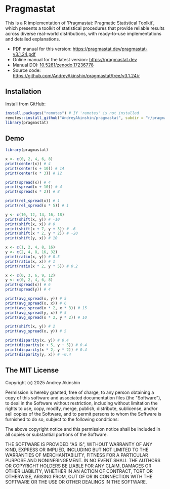 # Pragmastat

This is a R implementation of 'Pragmastat: Pragmatic Statistical Toolkit', which presents a toolkit of statistical procedures that provide reliable results across diverse real-world distributions, with ready-to-use implementations and detailed explanations.

- PDF manual for this version: https://pragmastat.dev/pragmastat-v3.1.24.pdf
- Online manual for the latest version: https://pragmastat.dev
- Manual DOI: [10.5281/zenodo.17236778](https://doi.org/10.5281/zenodo.17236778)
- Source code: https://github.com/AndreyAkinshin/pragmastat/tree/v3.1.24/r

## Installation

Install from GitHub:

```r
install.packages("remotes") # If 'remotes' is not installed
remotes::install_github("AndreyAkinshin/pragmastat", subdir = "r/pragmastat")
library(pragmastat)
```

## Demo

```r
library(pragmastat)

x <- c(0, 2, 4, 6, 8)
print(center(x)) # 4
print(center(x + 10)) # 14
print(center(x * 3)) # 12

print(spread(x)) # 4
print(spread(x + 10)) # 4
print(spread(x * 2)) # 8

print(rel_spread(x)) # 1
print(rel_spread(x * 5)) # 1

y <- c(10, 12, 14, 16, 18)
print(shift(x, y)) # -10
print(shift(x, x)) # 0
print(shift(x + 7, y + 3)) # -6
print(shift(x * 2, y * 2)) # -20
print(shift(y, x)) # 10

x <- c(1, 2, 4, 8, 16)
y <- c(2, 4, 8, 16, 32)
print(ratio(x, y)) # 0.5
print(ratio(x, x)) # 1
print(ratio(x * 2, y * 5)) # 0.2

x <- c(0, 3, 6, 9, 12)
y <- c(0, 2, 4, 6, 8)
print(spread(x)) # 6
print(spread(y)) # 4

print(avg_spread(x, y)) # 5
print(avg_spread(x, x)) # 6
print(avg_spread(x * 2, x * 3)) # 15
print(avg_spread(y, x)) # 5
print(avg_spread(x * 2, y * 2)) # 10

print(shift(x, y)) # 2
print(avg_spread(x, y)) # 5

print(disparity(x, y)) # 0.4
print(disparity(x + 5, y + 5)) # 0.4
print(disparity(x * 2, y * 2)) # 0.4
print(disparity(y, x)) # -0.4
```

## The MIT License

Copyright (c) 2025 Andrey Akinshin

Permission is hereby granted, free of charge, to any person obtaining
a copy of this software and associated documentation files (the
"Software"), to deal in the Software without restriction, including
without limitation the rights to use, copy, modify, merge, publish,
distribute, sublicense, and/or sell copies of the Software, and to
permit persons to whom the Software is furnished to do so, subject to
the following conditions:

The above copyright notice and this permission notice shall be
included in all copies or substantial portions of the Software.

THE SOFTWARE IS PROVIDED "AS IS", WITHOUT WARRANTY OF ANY KIND,
EXPRESS OR IMPLIED, INCLUDING BUT NOT LIMITED TO THE WARRANTIES OF
MERCHANTABILITY, FITNESS FOR A PARTICULAR PURPOSE AND
NONINFRINGEMENT. IN NO EVENT SHALL THE AUTHORS OR COPYRIGHT HOLDERS BE
LIABLE FOR ANY CLAIM, DAMAGES OR OTHER LIABILITY, WHETHER IN AN ACTION
OF CONTRACT, TORT OR OTHERWISE, ARISING FROM, OUT OF OR IN CONNECTION
WITH THE SOFTWARE OR THE USE OR OTHER DEALINGS IN THE SOFTWARE.
